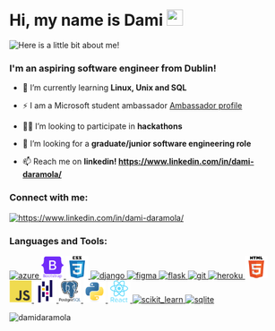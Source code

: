 <h1 align="left">Hi, my name is Dami <img src="https://media.giphy.com/media/hvRJCLFzcasrR4ia7z/giphy.gif" width="29px" height="29px"></h1>
<img src="https://github-production-user-asset-6210df.s3.amazonaws.com/110638513/298581332-fc6ee721-20a7-40c4-a2b5-37b3f672d120.gif?X-Amz-Algorithm=AWS4-HMAC-SHA256&X-Amz-Credential=AKIAVCODYLSA53PQK4ZA%2F20240122%2Fus-east-1%2Fs3%2Faws4_request&X-Amz-Date=20240122T122516Z&X-Amz-Expires=300&X-Amz-Signature=1bf3ed57f5809cd46b13da3f267596100df4bad5001d4111fa53628d9810510d&X-Amz-SignedHeaders=host&actor_id=110638513&key_id=0&repo_id=746405535" alt="Here is a little bit about me!">
<h3 align="left">I'm an aspiring software engineer from Dublin!</h3>

- 🌱 I’m currently learning **Linux, Unix and SQL**
  
- ⚡ I am a Microsoft student ambassador [Ambassador profile](https://mvp.microsoft.com/en-US/studentambassadors/profile/3c179e1d-3437-467f-9587-3d0946eabccf)
  
- 👨‍💻 I’m looking to participate in **hackathons**

- 🤝 I’m looking for a **graduate/junior software engineering role**

- 📫 Reach me on **linkedin! https://www.linkedin.com/in/dami-daramola/**

<h3 align="left">Connect with me:</h3>
<p align="left">
<a href="https://linkedin.com/in/https://www.linkedin.com/in/dami-daramola/" target="blank"><img align="center" src="https://raw.githubusercontent.com/rahuldkjain/github-profile-readme-generator/master/src/images/icons/Social/linked-in-alt.svg" alt="https://www.linkedin.com/in/dami-daramola/" height="30" width="40" /></a>
</p>

<h3 align="left">Languages and Tools:</h3>
<p align="left"> <a href="https://azure.microsoft.com/en-in/" target="_blank" rel="noreferrer"> <img src="https://www.vectorlogo.zone/logos/microsoft_azure/microsoft_azure-icon.svg" alt="azure" width="40" height="40"/> </a> <a href="https://getbootstrap.com" target="_blank" rel="noreferrer"> <img src="https://raw.githubusercontent.com/devicons/devicon/master/icons/bootstrap/bootstrap-plain-wordmark.svg" alt="bootstrap" width="40" height="40"/> </a> <a href="https://www.w3schools.com/css/" target="_blank" rel="noreferrer"> <img src="https://raw.githubusercontent.com/devicons/devicon/master/icons/css3/css3-original-wordmark.svg" alt="css3" width="40" height="40"/> </a> <a href="https://www.djangoproject.com/" target="_blank" rel="noreferrer"> <img src="https://cdn.worldvectorlogo.com/logos/django.svg" alt="django" width="40" height="40"/> </a> <a href="https://www.figma.com/" target="_blank" rel="noreferrer"> <img src="https://www.vectorlogo.zone/logos/figma/figma-icon.svg" alt="figma" width="40" height="40"/> </a> <a href="https://flask.palletsprojects.com/" target="_blank" rel="noreferrer"> <img src="https://www.vectorlogo.zone/logos/pocoo_flask/pocoo_flask-icon.svg" alt="flask" width="40" height="40"/> </a> <a href="https://git-scm.com/" target="_blank" rel="noreferrer"> <img src="https://www.vectorlogo.zone/logos/git-scm/git-scm-icon.svg" alt="git" width="40" height="40"/> </a> <a href="https://heroku.com" target="_blank" rel="noreferrer"> <img src="https://www.vectorlogo.zone/logos/heroku/heroku-icon.svg" alt="heroku" width="40" height="40"/> </a> <a href="https://www.w3.org/html/" target="_blank" rel="noreferrer"> <img src="https://raw.githubusercontent.com/devicons/devicon/master/icons/html5/html5-original-wordmark.svg" alt="html5" width="40" height="40"/> </a> <a href="https://developer.mozilla.org/en-US/docs/Web/JavaScript" target="_blank" rel="noreferrer"> <img src="https://raw.githubusercontent.com/devicons/devicon/master/icons/javascript/javascript-original.svg" alt="javascript" width="40" height="40"/> </a> <a href="https://pandas.pydata.org/" target="_blank" rel="noreferrer"> <img src="https://raw.githubusercontent.com/devicons/devicon/2ae2a900d2f041da66e950e4d48052658d850630/icons/pandas/pandas-original.svg" alt="pandas" width="40" height="40"/> </a> <a href="https://www.postgresql.org" target="_blank" rel="noreferrer"> <img src="https://raw.githubusercontent.com/devicons/devicon/master/icons/postgresql/postgresql-original-wordmark.svg" alt="postgresql" width="40" height="40"/> </a> <a href="https://www.python.org" target="_blank" rel="noreferrer"> <img src="https://raw.githubusercontent.com/devicons/devicon/master/icons/python/python-original.svg" alt="python" width="40" height="40"/> </a> <a href="https://reactjs.org/" target="_blank" rel="noreferrer"> <img src="https://raw.githubusercontent.com/devicons/devicon/master/icons/react/react-original-wordmark.svg" alt="react" width="40" height="40"/> </a> <a href="https://scikit-learn.org/" target="_blank" rel="noreferrer"> <img src="https://upload.wikimedia.org/wikipedia/commons/0/05/Scikit_learn_logo_small.svg" alt="scikit_learn" width="40" height="40"/> </a> <a href="https://www.sqlite.org/" target="_blank" rel="noreferrer"> <img src="https://www.vectorlogo.zone/logos/sqlite/sqlite-icon.svg" alt="sqlite" width="40" height="40"/> </a> </p>

<p><img align="center" src="https://github-readme-streak-stats.herokuapp.com/?user=damidaramola&" alt="damidaramola" /></p# github_profile
